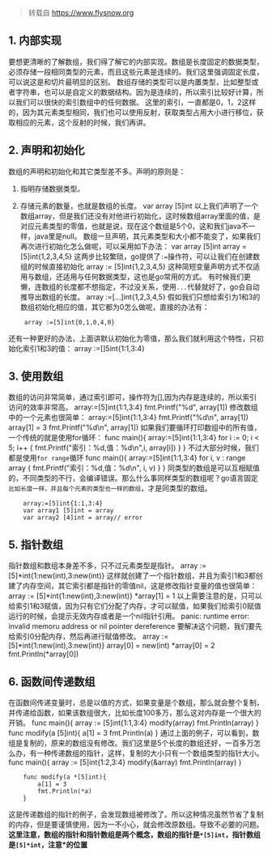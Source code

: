 
>转载自 https://www.flysnow.org

## 1. 内部实现
要想更清晰的了解数组，我们得了解它的内部实现。数组是长度固定的数据类型，必须存储一段相同类型的元素，而且这些元素是连续的。我们这里强调固定长度，可以说这是和切片最明显的区别。
数组存储的类型可以是内置类型，比如整型或者字符串，也可以是自定义的数据结构。因为是连续的，所以索引比较好计算，所以我们可以很快的索引数组中的任何数据。
这里的索引，一直都是0，1，2这样的，因为其元素类型相同，我们也可以使用反射，获取类型占用大小进行移位，获取相应的元素，这个反射的时候，我们再讲。
## 2. 声明和初始化
数组的声明和初始化和其它类型差不多。声明的原则是：
1. 指明存储数据类型。
2. 存储元素的数量，也就是数组的长度。
		var array [5]int
以上我们声明了一个数组array，但是我们还没有对他进行初始化，这时候数组array里面的值，是对应元素类型的零值，也就是说，现在这个数组是5个0，这和我们java不一样，java里是null。
数组一旦声明，其元素类型和大小都不能变了，如果我们再次进行初始化怎么做呢，可以采用如下办法：
		var array [5]int
		array = [5]int{1,2,3,4,5}
这两步比较繁琐，go提供了`:=`操作符，可以让我们在创建数组的时候直接初始化
		array := [5]int{1,2,3,4,5}
这种简短变量声明方式不仅适用与数组，还适用与任何数据类型，这也是go常用的方式。
有时候我们更懒，连数组的长度都不想指定，不过没关系，使用`...`代替就好了，go会自动推导出数组的长度。
		array :=[...]int{1,2,3,4,5}
假如我们只想给索引为1和3的数组初始化相应的值，其它都为0怎么做呢，直接的办法有：
		
		array :=[5]int{0,1,0,4,0}
还有一种更好的办法，上面讲默认初始化为零值，那么我们就利用这个特性，只初始化索引1和3的值：
		array :=[]5int{1:1,3:4}
## 3. 使用数组
数组的访问非常简单，通过索引即可，操作符为[],因为内存是连续的，所以索引访问的效率非常高。
		array:=[5]int{1:1,3:4}
		fmt.Printf("%d", array[1])
修改数组中的一个元素也很简单：
		array:=[5]int{1:1,3:4}
		fmt.Printf("%d\n", array[1])
		array[1] = 3
		fmt.Printf("%d\n", array[1])
如果我们要循环打印数组中的所有值，一个传统的就是使用for循环：
		func main(){
		    array:=[5]int{1:1,3:4}
		    for i := 0; i < 5; i++ {
		        fmt.Printf("索引：%d,值：%d\n",i, array[i])
		    }
		}
不过大部分时候，我们都是使用`for range`循环
		func main(){
		    array:=[5]int{1:1,3:4}
		    for i, v : range array {
		        fmt.Printf("索引：%d,值：%d\n", i, v)
		    }
		}
同类型的数组是可以互相赋值的，不同类型的不行，会编译错误。那么什么事同样类型的数组呢？go语言固定`比如长度一样，并且每个元素的类型也一样的数组`，才是同类型的数组。
		
		array:=[5]int{1:1,3:4}
		var array1 [5]int = array
		var array2 [4]int = array// error
## 5. 指针数组
指针数组和数组本身差不多，只不过元素类型是指针。
		array := [5]*int{1:new(int),3:new(int)}
这样就创建了一个指针数组，并且为索引1和3都创建了内存空间，其它索引都是指针的零值nil，这是修改指针变量的值也很简单：
		array := [5]*int{1:new(int),3:new(int)}
		*array[1] = 1
以上需要注意的是，只可以给索引1和3赋值，因为只有它们分配了内存，才可以赋值，如果我们给索引0赋值运行的时候，会提示无效内存或者是一个nil指针引用。
		panic: runtime error: invalid memoru address or nil pointer dereference
要解决这个问题，我们要先给索引0分配内存，然后再进行赋值修改。
		array := [5]*int{1:new(int),3:new(int)}
		array[0] = new(int)
		*array[0] = 2
		fmt.Println(*array[0])
## 6. 函数间传递数组
在函数间传递变量时，总是以值的方式，如果变量是个数组，那么就会整个复制，并传递给函数，如果该数组很大，比如长度100多万，那么这对内存是一个很大的开销。
		func main(){
		    array := [5]int{1:1,3:4}
		    modify(array)
		    fmt.Println(array)
		}
		func modify(a [5]int){
		    a[1] = 3
		    fmt.Println(a)
		}
通过上面的例子，可以看到，数组是复制的，原来的数组没有修改。我们这里是5个长度的数组还好，一百多万怎么办，有一种传递数组的指针，这样，复制的大小只有一个数组类型的指针大小。
		func main(){
		    array := [5]int{1:2,3:4}
		    modify(&array)
		    fmt.Println(array)
		}
		
		func modify(a *[5]int){
		    a[1] = 3
		    fmt.Println(*a)
		}
这是传递数组的指针的例子，会发现数组被修改了。所以这种情况虽然节省了复制的内存，但是要谨慎使用，因为一不小心，就会修改原数组。导致不必要的问题。
**这里注意，数组的指针和指针数组是两个概念，数组的指针是`*[5]int`，指针数组是`[5]*int`，注意*的位置**
